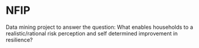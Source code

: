 # NFIP
 Data mining project to answer the question: What enables households to a realistic/rational risk perception and self determined improvement in resilience?
